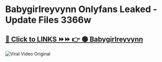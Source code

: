 
 # Babygirlreyvynn Onlyfans Leaked - Update Files 3366w

## <h2><a href="https://clipsfans.com/Babygirlreyvynn&ref=git">🔗 Click to LINKS ⏩⏩ 👉 🟢 Babygirlreyvynn </a></h2>

<a href="https://clipsfans.com/Babygirlreyvynn&ref=git" rel="nofollow" data-target="animated-image.originalLink"><img src="https://i.ibb.co.com/xMMVF88/686577567.gif" alt="Viral Video Original" style="max-width: 100%; display: inline-block;" data-target="animated-image.originalImage"></a>

